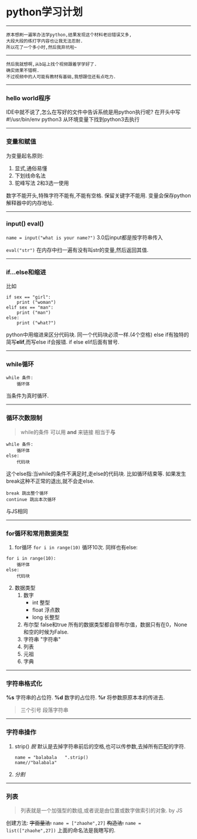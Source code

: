 # python学习计划
***********
    原本想刷一遍笨办法学python,结果发现这个材料老旧错误又多,
    大段大段的练打字内容也让我无法忍耐.
    所以花了一个多小时,然后我弃坑啦~
************************
    然后我就想啊,从b站上找个视频跟着学学好了.
    确实效果不错啊.
    不过视频中的人可能有教材有基础,我想跟住还有点吃力.
*************
### hello world程序
IDE中就不说了,怎么在写好的文件中告诉系统是用python执行呢?
在开头中写 #!/usr/bin/env python3
从环境变量下找到python3去执行
***************
### 变量和赋值
为变量起名原则:
1. 显式,通俗易懂
2. 下划线命名法
3. 驼峰写法
2和3选一使用

数字不能开头,特殊字符不能有,不能有空格.
保留关键字不能用.
变量会保存python解释器中的内存地址.
*************
### input() eval()
`name = input("what is your name?")`
3.0后input都是按字符串传入

`eval("str")` 
在内存中扫一遍有没有叫str的变量,然后返回其值.
**********************
### if...else和缩进
比如
```
if sex == "girl":
    print ("woman")
elif sex == "man":
    print ("man")
else:
    print ("what?")
```
python中用缩进来区分代码块.
同一个代码块必须一样.(4个空格)
else if有独特的简写**elif**,而写else if会报错.
if else elif后面有冒号.
*********
### while循环
```
while 条件:
    循环体
```
当条件为真时循环.
**********
### 循环次数限制
>while的条件 可以用 **and** 来链接
>相当于**与** 
```
while 条件:
    循环体
else:
    代码块
```
这个else指:当while的条件不满足时,走else的代码块.
比如循环结束等.
如果发生break这种不正常的退出,就不会走else.
```
break 跳出整个循环
continue 跳出本次循环
```
与JS相同
**************
### for循环和常用数据类型
1. for循环
`for i in range(10)`
循环10次.
同样也有else:
```
for i in range(10):
    循环体
else:
    代码块
```
2. 数据类型
   1. 数字
      * int 整型 
      * float 浮点数
      * long 长整型
   2. 布尔型
   false和true
   所有的数据类型都自带布尔值，数据只有在0，None和空的时候为False.
   3. 字符串
   "字符串"
   4. 列表
   5. 元祖
   6. 字典
**********
### 字符串格式化
**%s** 字符串的占位符.
**%d** 数字的占位符.
**%r** 将参数原原本本的传进去.
>三个引号 段落字符串
***********
### 字符串操作
1. strip() *脱*
默认是去掉字符串前后的空格,也可以传参数,去掉所有匹配的字符.
    ```
    name = "balabala   ".strip()
    name//"balabala" 
    ```
2. *分割*
***********
### 列表
>列表就是一个加强型的数组,或者说是由位置或数字做索引的对象.  by JS

创建方法:
    ~~字面量法:~~
    `name = ["zhaohe",27]`
    ~~构造法:~~
    `name = list(["zhaohe",27])`
上面的命名法是我瞎写的.
